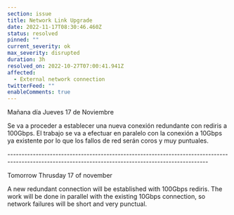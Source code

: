 ```yaml
---
section: issue
title: Network Link Upgrade
date: 2022-11-17T08:30:46.460Z
status: resolved
pinned: ""
current_severity: ok
max_severity: disrupted
duration: 3h
resolved_on: 2022-10-27T07:00:41.941Z
affected:
  - External network connection
twitterFeed: ""
enableComments: true
---
```

Mañana día Jueves 17 de Noviembre

Se va a proceder a establecer una nueva conexión redundante con rediris a 100Gbps. El trabajo se va a efectuar en paralelo con la conexión a 10Gbps ya existente por lo que los fallos de red serán coros y muy puntuales.  

\-﻿----------------------------------------------------------------------------------------------------------------------------------------------------

T﻿omorrow Thrusday 17 of november

A new redundant connection will be established with 100Gbps rediris. The work will be done in parallel with the existing 10Gbps connection, so network failures will be short and very punctual.